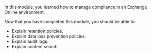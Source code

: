 In this module, you learned how to manage compliance in an Exchange Online environment.

Now that you have completed this module, you should be able to:

- Explain retention policies.
- Explain data loss prevention policies.
- Explain audit logs.
- Explain content search.